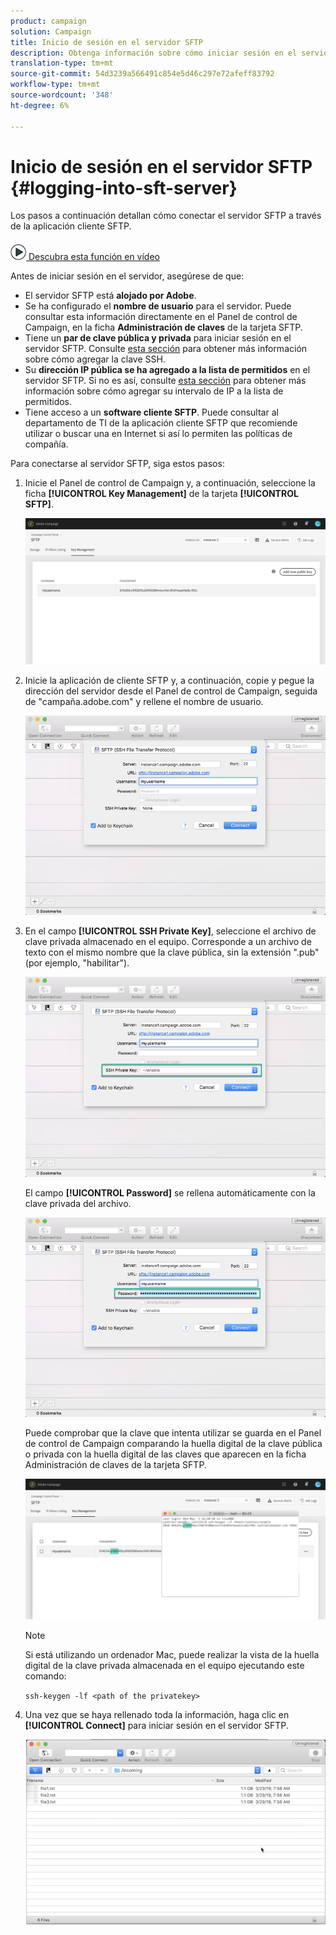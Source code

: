 ```yaml
---
product: campaign
solution: Campaign
title: Inicio de sesión en el servidor SFTP
description: Obtenga información sobre cómo iniciar sesión en el servidor SFTP
translation-type: tm+mt
source-git-commit: 54d3239a566491c854e5d46c297e72afeff83792
workflow-type: tm+mt
source-wordcount: '348'
ht-degree: 6%

---
```



# Inicio de sesión en el servidor SFTP {#logging-into-sft-server}

Los pasos a continuación detallan cómo conectar el servidor SFTP a través de la aplicación cliente SFTP.

![](assets/do-not-localize/how-to-video.png)[ Descubra esta función en vídeo](https://video.tv.adobe.com/v/27263?quality=12&captions=spa)

Antes de iniciar sesión en el servidor, asegúrese de que:

* El servidor SFTP está **alojado por Adobe**.
* Se ha configurado el **nombre de usuario** para el servidor. Puede consultar esta información directamente en el Panel de control de Campaign, en la ficha **Administración de claves** de la tarjeta SFTP.
* Tiene un **par de clave pública y privada** para iniciar sesión en el servidor SFTP. Consulte [esta sección](../../sftp/using/key-management.md) para obtener más información sobre cómo agregar la clave SSH.
* Su **dirección IP pública se ha agregado a la lista de permitidos** en el servidor SFTP. Si no es así, consulte [esta sección](../../sftp/using/ip-range-allow-listing.md) para obtener más información sobre cómo agregar su intervalo de IP a la lista de permitidos.
* Tiene acceso a un **software cliente SFTP**. Puede consultar al departamento de TI de la aplicación cliente SFTP que recomiende utilizar o buscar una en Internet si así lo permiten las políticas de compañía.

Para conectarse al servidor SFTP, siga estos pasos:

1. Inicie el Panel de control de Campaign y, a continuación, seleccione la ficha **[!UICONTROL Key Management]** de la tarjeta **[!UICONTROL SFTP]**.

   ![](assets/sftp_card.png)

1. Inicie la aplicación de cliente SFTP y, a continuación, copie y pegue la dirección del servidor desde el Panel de control de Campaign, seguida de &quot;campaña.adobe.com&quot; y rellene el nombre de usuario.

   ![](assets/do-not-localize/connect1.png)

1. En el campo **[!UICONTROL SSH Private Key]**, seleccione el archivo de clave privada almacenado en el equipo. Corresponde a un archivo de texto con el mismo nombre que la clave pública, sin la extensión &quot;.pub&quot; (por ejemplo, &quot;habilitar&quot;).

   ![](assets/do-not-localize/connect2.png)

   El campo **[!UICONTROL Password]** se rellena automáticamente con la clave privada del archivo.

   ![](assets/do-not-localize/connect3.png)

   Puede comprobar que la clave que intenta utilizar se guarda en el Panel de control de Campaign comparando la huella digital de la clave pública o privada con la huella digital de las claves que aparecen en la ficha Administración de claves de la tarjeta SFTP.

   ![](assets/fingerprint_compare.png)

   >[!NOTE]
   >
   >Si está utilizando un ordenador Mac, puede realizar la vista de la huella digital de la clave privada almacenada en el equipo ejecutando este comando:
   >
   >`ssh-keygen -lf <path of the privatekey>`

1. Una vez que se haya rellenado toda la información, haga clic en **[!UICONTROL Connect]** para iniciar sesión en el servidor SFTP.

   ![](assets/do-not-localize/sftpconnected.png)
